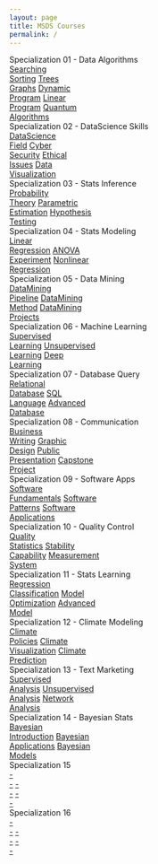 ```yaml
---
layout: page
title: MSDS Courses
permalink: /
---
```


<div class="block" style="grid-template-columns: 1fr 1fr;">
  <div class="btn text">
    <div class="btn name">Specialization 01 - Data Algorithms</div>
    <div class="row" style="grid-template-columns: 1fr 1fr 1fr 1fr 1fr;">
      <a href="/01-MSDS/MSDS01/" class="btn box1">Searching<br>Sorting</a>
      <a href="/01-MSDS/MSDS02/" class="btn box2">Trees<br>Graphs</a>
      <a href="/01-MSDS/MSDS03/" class="btn box1">Dynamic<br>Program</a>
      <a href="/01-MSDS/MSDS04/" class="btn box2">Linear<br>Program</a>
      <a href="/01-MSDS/MSDS05/" class="btn box1">Quantum<br>Algorithms</a>
    </div>
  </div>
  <div class="btn text">
    <div class="btn name">Specialization 02 - DataScience Skills</div>
    <div class="row" style="grid-template-columns: 1fr 1fr 1fr 1fr;">
      <a href="/01-MSDS/MSDS06/" class="btn box2">DataScience<br>Field</a>
      <a href="/01-MSDS/MSDS07/" class="btn box1">Cyber<br>Security</a>
      <a href="/01-MSDS/MSDS08/" class="btn box2">Ethical<br>Issues</a>
      <a href="/01-MSDS/MSDS09/" class="btn box1">Data<br>Visualization</a>
    </div>
  </div>
</div>

<div class="block" style="grid-template-columns: 1fr 1fr;">
  <div class="btn text">
    <div class="btn name">Specialization 03 - Stats Inference</div>
    <div class="row" style="grid-template-columns: 1fr 1fr 1fr;">
      <a href="/01-MSDS/MSDS10/" class="btn box2">Probability<br>Theory</a>
      <a href="/01-MSDS/MSDS11/" class="btn box1">Parametric<br>Estimation</a>
      <a href="/01-MSDS/MSDS12/" class="btn box2">Hypothesis<br>Testing</a>
    </div>
  </div>
  <div class="btn text">
    <div class="btn name">Specialization 04 - Stats Modeling</div>
    <div class="row" style="grid-template-columns: 1fr 1fr 1fr;">
      <a href="/01-MSDS/MSDS13/" class="btn box1">Linear<br>Regression</a>
      <a href="/01-MSDS/MSDS14/" class="btn box2">ANOVA<br>Experiment</a>
      <a href="/01-MSDS/MSDS15/" class="btn box1">Nonlinear<br>Regression</a>
    </div>
  </div>
</div>

<div class="block" style="grid-template-columns: 1fr 1fr;">
  <div class="btn text">
    <div class="btn name">Specialization 05 - Data Mining</div>
    <div class="row" style="grid-template-columns: 1fr 1fr 1fr;">
      <a href="/01-MSDS/MSDS16/" class="btn box1">DataMining<br>Pipeline</a>
      <a href="/01-MSDS/MSDS17/" class="btn box2">DataMining<br>Method</a>
      <a href="/01-MSDS/MSDS18/" class="btn box1">DataMining<br>Projects</a>
    </div>
  </div>
  <div class="btn text">
    <div class="btn name">Specialization 06 - Machine Learning</div>
    <div class="row" style="grid-template-columns: 1fr 1fr 1fr;">
      <a href="/01-MSDS/MSDS19/" class="btn box2">Supervised<br>Learning</a>
      <a href="/01-MSDS/MSDS20/" class="btn box1">Unsupervised<br>Learning</a>
      <a href="/01-MSDS/MSDS21/" class="btn box2">Deep<br>Learning</a>
    </div>
  </div>
</div>

<div class="block" style="grid-template-columns: 1fr 1fr;">
  <div class="btn text">
    <div class="btn name">Specialization 07 - Database Query</div>
    <div class="row" style="grid-template-columns: 1fr 1fr 1fr;">
      <a href="/01-MSDS/MSDS22/" class="btn box2">Relational<br>Database</a>
      <a href="/01-MSDS/MSDS23/" class="btn box1">SQL<br>Language</a>
      <a href="/01-MSDS/MSDS24/" class="btn box2">Advanced<br>Database</a>
    </div>
  </div>
  <div class="btn text">
    <div class="btn name">Specialization 08 - Communication</div>
    <div class="row" style="grid-template-columns: 1fr 1fr 1fr 1fr;">
      <a href="/01-MSDS/MSDS25/" class="btn box1">Business<br>Writing</a>
      <a href="/01-MSDS/MSDS26/" class="btn box2">Graphic<br>Design</a>
      <a href="/01-MSDS/MSDS27/" class="btn box1">Public<br>Presentation</a>
      <a href="/01-MSDS/MSDS28/" class="btn box2">Capstone<br>Project</a>
    </div>
  </div>
</div>

<div class="block" style="grid-template-columns: 1fr 1fr;">
  <div class="btn text">
    <div class="btn name">Specialization 09 - Software Apps</div>
    <div class="row" style="grid-template-columns: 1fr 1fr 1fr;">
      <a href="/01-MSDS/MSDS29/" class="btn box1">Software<br>Fundamentals</a>
      <a href="/01-MSDS/MSDS30/" class="btn box2">Software<br>Patterns</a>
      <a href="/01-MSDS/MSDS31/" class="btn box1">Software<br>Applications</a>
    </div>
  </div>
  <div class="btn text">
    <div class="btn name">Specialization 10 - Quality Control</div>
    <div class="row" style="grid-template-columns: 1fr 1fr 1fr;">
      <a href="/01-MSDS/MSDS32/" class="btn box2">Quality<br>Statistics</a>
      <a href="/01-MSDS/MSDS33/" class="btn box1">Stability<br>Capability</a>
      <a href="/01-MSDS/MSDS34/" class="btn box2">Measurement<br>System</a>
    </div>
  </div>
</div>

<div class="block" style="grid-template-columns: 1fr 1fr;">
  <div class="btn text">
    <div class="btn name">Specialization 11 - Stats Learning</div>
    <div class="row" style="grid-template-columns: 1fr 1fr 1fr;">
      <a href="/01-MSDS/MSDS35/" class="btn box2">Regression<br>Classification</a>
      <a href="/01-MSDS/MSDS36/" class="btn box1">Model<br>Optimization</a>
      <a href="/01-MSDS/MSDS37/" class="btn box2">Advanced<br>Model</a>
    </div>
  </div>
  <div class="btn text">
    <div class="btn name">Specialization 12 - Climate Modeling</div>
    <div class="row" style="grid-template-columns: 1fr 1fr 1fr;">
      <a href="/01-MSDS/MSDS38/" class="btn box1">Climate<br>Policies</a>
      <a href="/01-MSDS/MSDS39/" class="btn box2">Climate<br>Visualization</a>
      <a href="/01-MSDS/MSDS40/" class="btn box1">Climate<br>Prediction</a>
    </div>
  </div>
</div>

<div class="block" style="grid-template-columns: 1fr 1fr;">
  <div class="btn text">
    <div class="btn name">Specialization 13 - Text Marketing</div>
    <div class="row" style="grid-template-columns: 1fr 1fr 1fr;">
      <a href="/01-MSDS/MSDS41/" class="btn box1">Supervised<br>Analysis</a>
      <a href="/01-MSDS/MSDS42/" class="btn box2">Unsupervised<br>Analysis</a>
      <a href="/01-MSDS/MSDS43/" class="btn box1">Network<br>Analysis</a>
    </div>
  </div>
  <div class="btn text">
    <div class="btn name">Specialization 14 - Bayesian Stats</div>
    <div class="row" style="grid-template-columns: 1fr 1fr 1fr;">
      <a href="/01-MSDS/MSDS44/" class="btn box2">Bayesian<br>Introduction</a>
      <a href=""                 class="btn box1">Bayesian<br>Applications</a>
      <a href=""                 class="btn box2">Bayesian<br>Models</a>
    </div>
  </div>
</div>

<div class="block" style="grid-template-columns: 1fr 1fr;">
  <div class="btn text">
    <div class="btn name">Specialization 15</div>
    <div class="row" style="grid-template-columns: 1fr 1fr 1fr;">
      <a href=""                 class="btn box2">-<br>-</a>
      <a href=""                 class="btn box1">-<br>-</a>
      <a href=""                 class="btn box2">-<br>-</a>
    </div>
  </div>
  <div class="btn text">
    <div class="btn name">Specialization 16</div>
    <div class="row" style="grid-template-columns: 1fr 1fr 1fr;">
      <a href=""                 class="btn box1">-<br>-</a>
      <a href=""                 class="btn box2">-<br>-</a>
      <a href=""                 class="btn box1">-<br>-</a>
    </div>
  </div>
</div>
